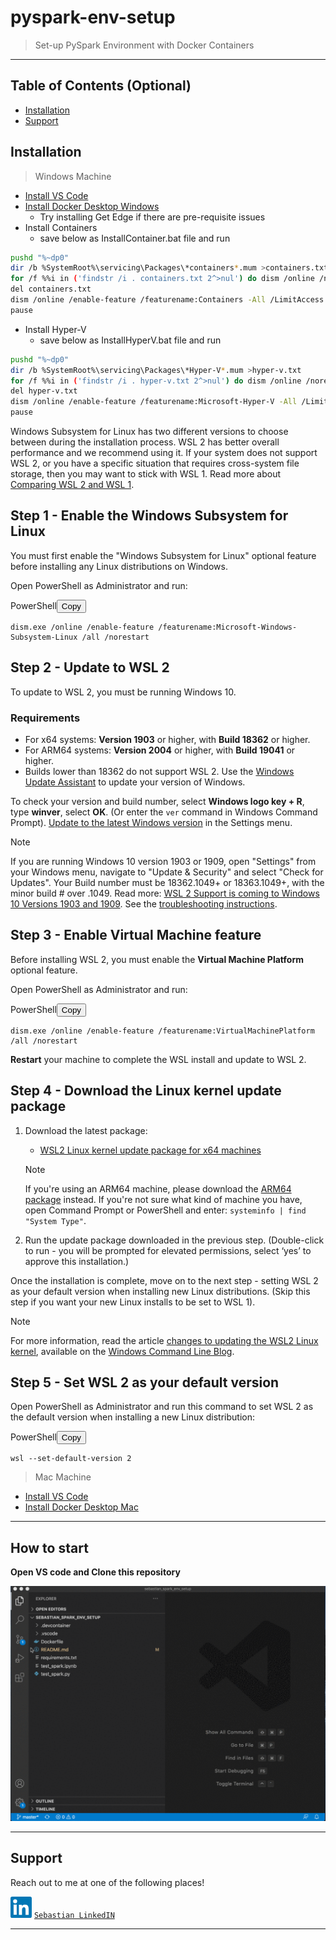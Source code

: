 # pyspark-env-setup

> Set-up PySpark Environment with Docker Containers


---

## Table of Contents (Optional)

- [Installation](#installation)
- [Support](#support)



## Installation

> Windows Machine
- [Install VS Code](https://code.visualstudio.com/download)
- [Install Docker Desktop Windows](https://hub.docker.com/editions/community/docker-ce-desktop-windows)
    - Try installing Get Edge if there are pre-requisite issues
- Install Containers 
    - save below as InstallContainer.bat file and run

```bash
pushd "%~dp0"
dir /b %SystemRoot%\servicing\Packages\*containers*.mum >containers.txt
for /f %%i in ('findstr /i . containers.txt 2^>nul') do dism /online /norestart /add-package:"%SystemRoot%\servicing\Packages\%%i"
del containers.txt
dism /online /enable-feature /featurename:Containers -All /LimitAccess /ALL
pause
```

- Install Hyper-V 
    - save below as InstallHyperV.bat file and run
```bash
pushd "%~dp0"
dir /b %SystemRoot%\servicing\Packages\*Hyper-V*.mum >hyper-v.txt
for /f %%i in ('findstr /i . hyper-v.txt 2^>nul') do dism /online /norestart /add-package:"%SystemRoot%\servicing\Packages\%%i"
del hyper-v.txt
dism /online /enable-feature /featurename:Microsoft-Hyper-V -All /LimitAccess /ALL
pause
```
						
<p>Windows Subsystem for Linux has two different versions to choose between during the installation process. WSL 2 has better overall performance and we recommend using it. If your system does not support WSL 2, or you have a specific situation that requires cross-system file storage, then you may want to stick with WSL 1. Read more about <a href="compare-versions" data-linktype="relative-path">Comparing WSL 2 and WSL 1</a>.</p>
<h2 id="step-1---enable-the-windows-subsystem-for-linux" class="heading-anchor"><a class="anchor-link docon docon-link" href="#step-1---enable-the-windows-subsystem-for-linux" aria-labelledby="step-1---enable-the-windows-subsystem-for-linux"></a>Step 1 - Enable the Windows Subsystem for Linux</h2>
<p>You must first enable the "Windows Subsystem for Linux" optional feature before installing any Linux distributions on Windows.</p>
<p>Open PowerShell as Administrator and run:</p>
<div class="codeHeader" id="code-try-0" data-bi-name="code-header"><span class="language">PowerShell</span><button type="button" class="action is-relative" data-bi-name="copy" aria-label="Copy code">
				<span class="icon">
					<span class="docon docon-edit-copy" role="presentation"></span>
				</span>
				<span>Copy</span>
				<div class="successful-copy-alert is-absolute has-right-zero has-top-zero has-left-zero has-bottom-zero is-flex has-flex-align-items-center has-flex-justify-content-center has-text-success-invert has-background-success is-transparent" aria-hidden="true">
					<span class="icon is-size-large">
						<span class="docon docon-check-mark" role="presentation"></span>
					</span>
				</div>
			</button></div><pre tabindex="0" class="has-inner-focus"><code class="lang-powershell" data-author-content="dism.exe /online /enable-feature /featurename:Microsoft-Windows-Subsystem-Linux /all /norestart
"><span>dism.exe /online /<span class="hljs-pscommand">enable-feature</span> /featurename:<span class="hljs-pscommand">Microsoft-Windows</span>-<span class="hljs-pscommand">Subsystem-Linux</span> /all /norestart
</span></code></pre>
<h2 id="step-2---update-to-wsl-2" class="heading-anchor"><a class="anchor-link docon docon-link" href="#step-2---update-to-wsl-2" aria-labelledby="step-2---update-to-wsl-2"></a>Step 2 - Update to WSL 2</h2>
<p>To update to WSL 2, you must be running Windows 10.</p>
<h3 id="requirements" class="heading-anchor"><a class="anchor-link docon docon-link" href="#requirements" aria-labelledby="requirements"></a>Requirements</h3>
<ul>
<li>For x64 systems: <strong>Version 1903</strong> or higher, with <strong>Build 18362</strong> or higher.</li>
<li>For ARM64 systems: <strong>Version 2004</strong> or higher, with <strong>Build 19041</strong> or higher.</li>
<li>Builds lower than 18362 do not support WSL 2. Use the <a href="https://www.microsoft.com/software-download/windows10" data-linktype="external">Windows Update Assistant</a> to update your version of Windows.</li>
</ul>
<p>To check your version and build number, select <strong>Windows logo key + R</strong>, type <strong>winver</strong>, select <strong>OK</strong>. (Or enter the <code>ver</code> command in Windows Command Prompt). <a href="ms-settings:windowsupdate" data-linktype="external">Update to the latest Windows version</a> in the Settings menu.</p>
<div class="alert is-info">
<p class="alert-title"><span class="docon docon-status-error-outline" aria-hidden="true"></span> Note</p>
<p>If you are running Windows 10 version 1903 or 1909, open "Settings" from your Windows menu, navigate to "Update &amp; Security" and select "Check for Updates". Your Build number must be 18362.1049+ or 18363.1049+, with the minor build # over .1049. Read more: <a href="https://devblogs.microsoft.com/commandline/wsl-2-support-is-coming-to-windows-10-versions-1903-and-1909/" data-linktype="external">WSL 2 Support is coming to Windows 10 Versions 1903 and 1909</a>. See the <a href="troubleshooting#im-on-windows-10-version-1903-and-i-still-do-not-see-options-for-wsl-2" data-linktype="relative-path">troubleshooting instructions</a>.</p>
</div>
<h2 id="step-3---enable-virtual-machine-feature" class="heading-anchor"><a class="anchor-link docon docon-link" href="#step-3---enable-virtual-machine-feature" aria-labelledby="step-3---enable-virtual-machine-feature"></a>Step 3 - Enable Virtual Machine feature</h2>
<p>Before installing WSL 2, you must enable the <strong>Virtual Machine Platform</strong> optional feature.</p>
<p>Open PowerShell as Administrator and run:</p>
<div class="codeHeader" id="code-try-1" data-bi-name="code-header"><span class="language">PowerShell</span><button type="button" class="action is-relative" data-bi-name="copy" aria-label="Copy code">
				<span class="icon">
					<span class="docon docon-edit-copy" role="presentation"></span>
				</span>
				<span>Copy</span>
				<div class="successful-copy-alert is-absolute has-right-zero has-top-zero has-left-zero has-bottom-zero is-flex has-flex-align-items-center has-flex-justify-content-center has-text-success-invert has-background-success is-transparent" aria-hidden="true">
					<span class="icon is-size-large">
						<span class="docon docon-check-mark" role="presentation"></span>
					</span>
				</div>
			</button></div><pre tabindex="0" class="has-inner-focus"><code class="lang-powershell" data-author-content="dism.exe /online /enable-feature /featurename:VirtualMachinePlatform /all /norestart
"><span>dism.exe /online /<span class="hljs-pscommand">enable-feature</span> /featurename:VirtualMachinePlatform /all /norestart
</span></code></pre>
<p><strong>Restart</strong> your machine to complete the WSL install and update to WSL 2.</p>
<h2 id="step-4---download-the-linux-kernel-update-package" class="heading-anchor"><a class="anchor-link docon docon-link" href="#step-4---download-the-linux-kernel-update-package" aria-labelledby="step-4---download-the-linux-kernel-update-package"></a>Step 4 - Download the Linux kernel update package</h2>
<ol>
<li><p>Download the latest package:</p>
<ul>
<li><a href="https://wslstorestorage.blob.core.windows.net/wslblob/wsl_update_x64.msi" data-linktype="external">WSL2 Linux kernel update package for x64 machines</a></li>
</ul>
<div class="alert is-info">
<p class="alert-title"><span class="docon docon-status-error-outline" aria-hidden="true"></span> Note</p>
<p>If you're using an ARM64 machine, please download the <a href="https://wslstorestorage.blob.core.windows.net/wslblob/wsl_update_arm64.msi" data-linktype="external">ARM64 package</a> instead. If you're not sure what kind of machine you have, open Command Prompt or PowerShell and enter: <code>systeminfo | find "System Type"</code>.</p>
</div>
</li>
<li><p>Run the update package downloaded in the previous step. (Double-click to run - you will be prompted for elevated permissions, select ‘yes’ to approve this installation.)</p>
</li>
</ol>
<p>Once the installation is complete, move on to the next step - setting WSL 2 as your default version when installing new Linux distributions. (Skip this step if you want your new Linux installs to be set to WSL 1).</p>
<div class="alert is-info">
<p class="alert-title"><span class="docon docon-status-error-outline" aria-hidden="true"></span> Note</p>
<p>For more information, read the article <a href="https://devblogs.microsoft.com/commandline/wsl2-will-be-generally-available-in-windows-10-version-2004" data-linktype="external">changes to updating the WSL2 Linux kernel</a>, available on the <a href="https://aka.ms/cliblog" data-linktype="external">Windows Command Line Blog</a>.</p>
</div>
<h2 id="step-5---set-wsl-2-as-your-default-version" class="heading-anchor"><a class="anchor-link docon docon-link" href="#step-5---set-wsl-2-as-your-default-version" aria-labelledby="step-5---set-wsl-2-as-your-default-version"></a>Step 5 - Set WSL 2 as your default version</h2>
<p>Open PowerShell as Administrator and run this command to set WSL 2 as the default version when installing a new Linux distribution:</p>
<div class="codeHeader" id="code-try-2" data-bi-name="code-header"><span class="language">PowerShell</span><button type="button" class="action is-relative" data-bi-name="copy" aria-label="Copy code">
				<span class="icon">
					<span class="docon docon-edit-copy" role="presentation"></span>
				</span>
				<span>Copy</span>
				<div class="successful-copy-alert is-absolute has-right-zero has-top-zero has-left-zero has-bottom-zero is-flex has-flex-align-items-center has-flex-justify-content-center has-text-success-invert has-background-success is-transparent" aria-hidden="true">
					<span class="icon is-size-large">
						<span class="docon docon-check-mark" role="presentation"></span>
					</span>
				</div>
			</button></div><pre tabindex="0" class="has-inner-focus"><code class="lang-powershell" data-author-content="wsl --set-default-version 2
"><span>wsl<span class="hljs-parameter"> --set-default-version</span> <span class="hljs-number">2</span>
</span></code></pre>
<div class="alert is-info">





> Mac Machine
- [Install VS Code](https://code.visualstudio.com/download)
- [Install Docker Desktop Mac](https://hub.docker.com/editions/community/docker-ce-desktop-mac/)

---
## How to start

**Open VS code and Clone this repository**

![reopen in container](remoteContainers.gif)

---

## Support

Reach out to me at one of the following places!

 <svg aria-hidden="true" class="global-nav__logo" xmlns="http://www.w3.org/2000/svg" width="34" height="34" data-supported-dps="34x34" focusable="false"><g transform="scale(.7083)" fill="none" fill-rule="evenodd"><rect class="bug-text-color" fill="#FFF" x="1" y="1" width="46" height="46" rx="4">
</rect><path d="M0 4.01A4.01 4.01 0 014.01 0h39.98A4.01 4.01 0 0148 4.01v39.98A4.01 4.01 0 0143.99 48H4.01A4.01 4.01 0 010 43.99V4.01zM19 18.3h6.5v3.266C26.437 19.688 28.838 18 32.445 18 39.359 18 41 21.738 41 28.597V41.3h-7V30.159c0-3.906-.937-6.109-3.32-6.109-3.305 0-4.68 2.375-4.68 6.109V41.3h-7v-23zM7 41h7V18H7v23zm8-30.5a4.5 4.5 0 11-9 0 4.5 4.5 0 019 0z" class="background" fill="#0077B5"></path></g></svg> <a href="https://www.linkedin.com/in/sebastian-srikanth/">`Sebastian LinkedIN`</a>

---
